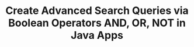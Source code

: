 ---
############################# Static ############################
layout: "auto-gen-gist"
draft: false
path: "search/java/boolean/xhtml"
otherformats: PDF DOC DOT DOCX DOCM DOTX DOTM TXT ODT OTT RTF XLS XLT XLSX XLSM XLSB XLTX XLTM XLA XLAM ODS OTS CSV TSV XML PPT PPS POT PPTX PPTM POTX POTM PPSX PPSM ODP PST OST EML EMLX MSG ONE ZIP  MHTML MD CHM EPUB  FB2 

############################# Head ############################
head_title: "Create Search Queries using Boolean Operators (AND, OR, NOT) via Java"
head_description: "Using GroupDocs.Search Java API programmers can create advanced search queries to find out documents via Boolean operators AND, OR, NOT inside their Java Apps."

############################# Header ############################
title: "Create Advanced Search Queries via Boolean Operators AND, OR, NOT  in Java Apps"
description: "GroupDocs.Search Java API enables programmers to create simple & complex search queries using Boolean operators (AND, OR, NOT) via Java APIs."

######################### Download Button #######################
button:
    enable: true

############################# About ############################
about:
    enable: true
    title: "How to Create Advanced Search Queries via Boolean Operators in Java?"
    content: |
      Boolean search is a very valuable technique that is often used by portals  and search engines to produce the more relevant results by combining keywords with operators such as AND, NOT and OR. It is a structured search process that helps consumers to get a wider range of results, or reduce the number of unrelated search results by defining limitations. GroupDocs.Search for .NET is a leading document and text parsing and searching API that empower software professionals to create fast, reliable, smart and feature-rich business software applications for documents searching as well as indexing. It has included support for many popular documents file formats such as PDF, Microsoft Office Word, Excel worksheets, PowerPoint presentations, HTML, Outlook email, Outlook MSG, PST and many more.  It has included several important search features for examining indexes  using simple, Boolean, fuzzy, regular expression and other query types to get the required data. Moreover, it is also possible to identify search queries written in a language that does not match your keyboard layout.

############################# content ############################
steps:
    enable: true
    block:
    - title_left: "Use Boolean AND Operator in Search Queries via Java"
      content_left: |
       GroupDocs.Search Java API allows software developers to add Boolean and other searches abilities inside Java application. The below Java code example demonstrates how to use Boolean "AND" Operator to create complex queries for text and object form searches inside their own Java applications. 

      title_right: "Search XHTML Documents via Boolean AND Operator"
      content_right: |
         * First you need to Specify the path to the index folder & document folder.
         * Creating an index in the specified folder by calling instance of [Index](https://apireference.groupdocs.com/search/java/com.groupdocs.search/Index#Index(java.lang.String)) class
         * Indexing documents from the specified folder by calling [add](https://apireference.groupdocs.com/search/java/com.groupdocs.search/Index#add(java.lang.String)) method 
         * Search with text query by calling [Search](https://apireference.groupdocs.com/search/java/com.groupdocs.search/Index#search(com.groupdocs.search.SearchQuery)) method 
         * Creating subquery 1 and Creating subquery 2 by calling [SearchQuery](https://apireference.groupdocs.com/search/java/com.groupdocs.search/SearchQuery) class
         *  Combining subqueries into one query by calling [CreateAndQuery](https://apireference.groupdocs.com/search/java/com.groupdocs.search/SearchQuery#createAndQuery(com.groupdocs.search.SearchQuery,%20com.groupdocs.search.SearchQuery)) method 
         * Start searching and display search results
         
        
      gisthash: "e00f3c3e17fce2acf29197be6226314d"
      gistfile: "add_boolean_and_operator_java.java"

    - title_left: "Use Boolean OR Operator to Search XHTML Documents"
      content_left: |
       GroupDocs.Search for Java provides complete support for searching through many popular documents formats. The Boolean OR operator helps users to search all records that encompass any of the provided search terms. The below Java code examples illustrates how to use Boolean "OR" operator in text and object form queries inside Java applications.  

      title_right: "Boolean OR Operator for Searching XHTML Files"
      content_right: |
        * First you need to Specify the path to the index folder & document folder.
        * Creating an index in the specified folder by calling instance of [Index](https://apireference.groupdocs.com/search/java/com.groupdocs.search/Index#Index(java.lang.String)) class
        * Indexing documents from the specified folder by calling [add](https://apireference.groupdocs.com/search/java/com.groupdocs.search/Index#add(java.lang.String)) method 
        * Search with text query by calling [Search](https://apireference.groupdocs.com/search/java/com.groupdocs.search/Index#search(com.groupdocs.search.SearchQuery)) method 
        * Creating subquery 1 and Creating subquery 2 by calling [SearchQuery](https://apireference.groupdocs.com/search/java/com.groupdocs.search/SearchQuery) class
        *  Combining subqueries into one query by calling [CreateOrQuery](https://apireference.groupdocs.com/search/java/com.groupdocs.search/SearchQuery#createOrQuery(com.groupdocs.search.SearchQuery,%20com.groupdocs.search.SearchQuery))) method 
        * Start searching and display search results
     
      gisthash: "f9f1dde116d8239202efa798daf659aa"
      gistfile: "add_boolean_or_operator_java.java"
      
    - title_left: "Generate Complex Search Queries via Boolean Operators in Java"
      content_left: |
        GroupDocs.Search for Java fully supports combining various Boolean operators to generate complex search queries using couple of lines of java code. The below Java code examples demonstrates how developers can create complex Search without installing any 3rd party external app or tool.

      title_right: "Search XHTML Documents via Complex Search Queries"
      content_right: |
        * First you need to Specify the path to the index folder & document folder.
        * Creating an index in the specified folder by calling instance of [Index](https://apireference.groupdocs.com/search/java/com.groupdocs.search/Index#Index(java.lang.String)) class
        * Indexing documents from the specified folder by calling [add](https://apireference.groupdocs.com/search/java/com.groupdocs.search/Index#add(java.lang.String)) method 
        * Search with text query by calling [Search](https://apireference.groupdocs.com/search/java/com.groupdocs.search/Index#search(com.groupdocs.search.SearchQuery)) method 
        * Search with object query and Create theoryWordQuery & relativityWordQuery by calling [createWordQuery](https://apireference.groupdocs.com/search/java/com.groupdocs.search/SearchQuery#createWordQuery(java.lang.String)) method
        *  Combining subqueries into one query by calling [CreateAndQuery](https://apireference.groupdocs.com/search/java/com.groupdocs.search/SearchQuery#createAndQuery(com.groupdocs.search.SearchQuery,%20com.groupdocs.search.SearchQuery)) method 
        * Creating einsteinWordQuery  and Creating albertWordQuery by calling [createWordQuery](https://apireference.groupdocs.com/search/java/com.groupdocs.search/SearchQuery#createWordQuery(java.lang.String)) class
        *  Combining subqueries into one query by calling [CreateOrQuery](https://apireference.groupdocs.com/search/java/com.groupdocs.search/SearchQuery#createOrQuery(com.groupdocs.search.SearchQuery,%20com.groupdocs.search.SearchQuery)) method 
        *  Creates an inverted query that will find the rest documents in an index[createNotQuery](https://apireference.groupdocs.com/search/java/com.groupdocs.search/SearchQuery#createNotQuery(com.groupdocs.search.SearchQuery)) method 
        * Start searching and display search results
     
      gisthash: "31fffc6f2c2dcd8995f6dabdbe8f460b"
      gistfile: "create_complex_queries_boolean_operator_java.java"

    - title_left: "System Requirements"
      content_left: |
        GroupDocs.Search for Java is supported on all major platforms and operating systems. For complete system requirements guide, please visit [system requirements](https://docs.groupdocs.com/search/java/system-requirements/) before executing the code below, please make sure that you have the following prerequisites installed on your system:
         * Operating Systems: Microsoft Windows, Linux, MacOS
         * Java Versions Support: J2SE 7.0 (1.7), J2SE 8.0 (1.8) or above
         * Get the latest version of GroupDocs.Search for Java APIs from GroupDocs [Repository](https://repository.groupdocs.com/repo/com/groupdocs/groupdocs-search/)
        
      title_right: "Why Use GroupDocs.Search"
      content_right: |
        * Search Index creation in memory as well as on disk.
        * Ability of indexing from a file, stream or structure.
        * Password protected documents indexing support.
        * Support for merging of several indexes.
        * Filter Document during search indexing.
        * Spell check support during the search.
        * Blended characters are fully supported
        * Combining different types of search into one search query.
        * Simple word  and regular expression searches support
        * Fully support alias replacement in search queries.

demos:
    enable: true
        

about_formats:
    enable: true


more_formats:
    enable: true


back_to_top:
    enable: true
---